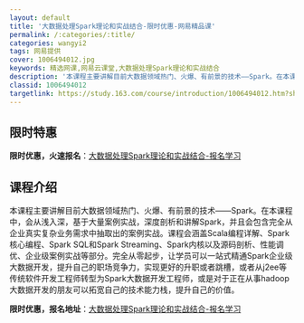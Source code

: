 ```yaml
---
layout: default
title: '大数据处理Spark理论和实战结合-限时优惠-网易精品课'
permalink: /:categories/:title/
categories: wangyi2
tags: 网易提供
cover: 1006494012.jpg
keywords: 精选网课,网易云课堂,大数据处理Spark理论和实战结合
description: '本课程主要讲解目前大数据领域热门、火爆、有前景的技术——Spark。在本课程中，会从浅入深，基于大量案例实战，深度剖析和'
classid: 1006494012
targetlink: https://study.163.com/course/introduction/1006494012.htm?share=1&shareId=1025206652&utm_campaign=share&utm_medium=iphoneShare&utm_source=&utm_u=1025206652
---
```


## 限时特惠

**限时优惠，火速报名**：[大数据处理Spark理论和实战结合-报名学习](https://study.163.com/course/introduction/1006494012.htm?share=1&shareId=1025206652&utm_campaign=share&utm_medium=iphoneShare&utm_source=&utm_u=1025206652)

## 课程介绍

本课程主要讲解目前大数据领域热门、火爆、有前景的技术——Spark。在本课程中，会从浅入深，基于大量案例实战，深度剖析和讲解Spark，并且会包含完全从企业真实复杂业务需求中抽取出的案例实战。课程会涵盖Scala编程详解、Spark核心编程、Spark SQL和Spark Streaming、Spark内核以及源码剖析、性能调优、企业级案例实战等部分。完全从零起步，让学员可以一站式精通Spark企业级大数据开发，提升自己的职场竞争力，实现更好的升职或者跳槽，或者从j2ee等传统软件开发工程师转型为Spark大数据开发工程师，或是对于正在从事hadoop大数据开发的朋友可以拓宽自己的技术能力栈，提升自己的价值。

**限时优惠，报名地址**：[大数据处理Spark理论和实战结合-报名学习](https://study.163.com/course/introduction/1006494012.htm?share=1&shareId=1025206652&utm_campaign=share&utm_medium=iphoneShare&utm_source=&utm_u=1025206652)

